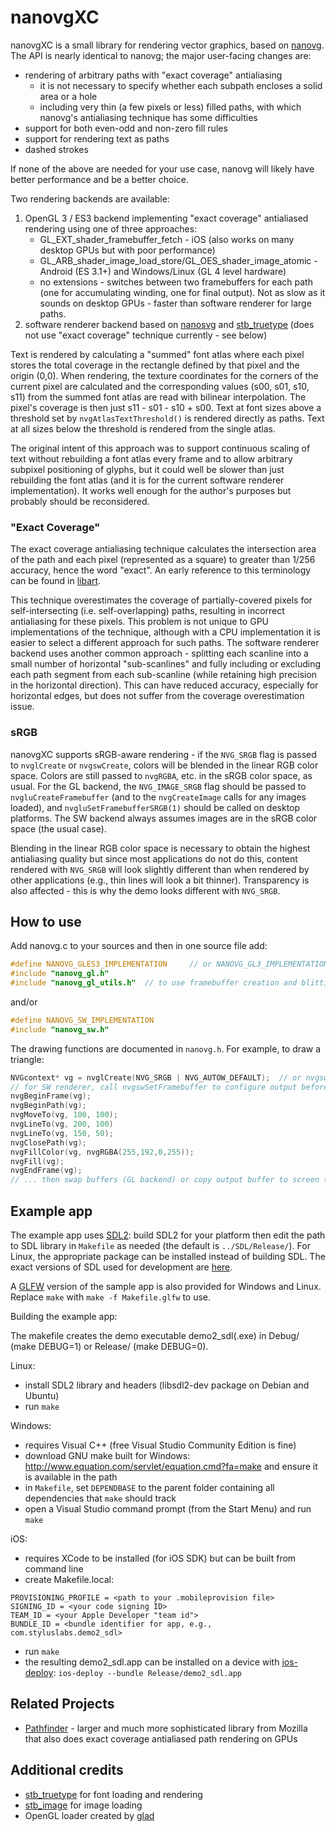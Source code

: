 # nanovgXC #

nanovgXC is a small library for rendering vector graphics, based on [nanovg](https://github.com/memononen/nanovg).  The API is nearly identical to nanovg; the major user-facing changes are:

* rendering of arbitrary paths with "exact coverage" antialiasing
  * it is not necessary to specify whether each subpath encloses a solid area or a hole
  * including very thin (a few pixels or less) filled paths, with which nanovg's antialiasing technique has some difficulties
* support for both even-odd and non-zero fill rules
* support for rendering text as paths
* dashed strokes

If none of the above are needed for your use case, nanovg will likely have better performance and be a better choice.

Two rendering backends are available:
1. OpenGL 3 / ES3 backend implementing "exact coverage" antialiased rendering using one of three approaches:
    * GL_EXT_shader_framebuffer_fetch - iOS (also works on many desktop GPUs but with poor performance)
    * GL_ARB_shader_image_load_store/GL_OES_shader_image_atomic - Android (ES 3.1+) and Windows/Linux (GL 4 level hardware)
    * no extensions - switches between two framebuffers for each path (one for accumulating winding, one for final output).  Not as slow as it sounds on desktop GPUs - faster than software renderer for large paths.
2. software renderer backend based on [nanosvg](https://github.com/memononen/nanosvg) and [stb_truetype](https://github.com/nothings/stb) (does not use "exact coverage" technique currently - see below)

Text is rendered by calculating a "summed" font atlas where each pixel stores the total coverage in the rectangle defined by that pixel and the origin (0,0).  When rendering, the texture coordinates for the corners of the current pixel are calculated and the corresponding values (s00, s01, s10, s11) from the summed font atlas are read with bilinear interpolation.  The pixel's coverage is then just s11 - s01 - s10 + s00.  Text at font sizes above a threshold set by `nvgAtlasTextThreshold()` is rendered directly as paths.  Text at all sizes below the threshold is rendered from the single atlas.

The original intent of this approach was to support continuous scaling of text without rebuilding a font atlas every frame and to allow arbitrary subpixel positioning of glyphs, but it could well be slower than just rebuilding the font atlas (and it is for the current software renderer implementation).  It works well enough for the author's purposes but probably should be reconsidered.


### "Exact Coverage" ###

The exact coverage antialiasing technique calculates the intersection area of the path and each pixel (represented as a square) to greater than 1/256 accuracy, hence the word "exact".  An early reference to this terminology can be found in [libart](https://people.gnome.org/~mathieu/libart/internals.html).

This technique overestimates the coverage of partially-covered pixels for self-intersecting (i.e. self-overlapping) paths, resulting in incorrect antialiasing for these pixels.  This problem is not unique to GPU implementations of the technique, although with a CPU implementation it is easier to select a different approach for such paths.  The software renderer backend uses another common approach - splitting each scanline into a small number of horizontal "sub-scanlines" and fully including or excluding each path segment from each sub-scanline (while retaining high precision in the horizontal direction).  This can have reduced accuracy, especially for horizontal edges, but does not suffer from the coverage overestimation issue.


### sRGB ###

nanovgXC supports sRGB-aware rendering - if the `NVG_SRGB` flag is passed to `nvglCreate` or `nvgswCreate`, colors will be blended in the linear RGB color space.  Colors are still passed to `nvgRGBA`, etc. in the sRGB color space, as usual.  For the GL backend, the `NVG_IMAGE_SRGB` flag should be passed to `nvgluCreateFramebuffer` (and to the `nvgCreateImage` calls for any images loaded), and `nvgluSetFramebufferSRGB(1)` should be called on desktop platforms.  The SW backend always assumes images are in the sRGB color space (the usual case).

Blending in the linear RGB color space is necessary to obtain the highest antialiasing quality but since most applications do not do this, content rendered with `NVG_SRGB` will look slightly different than when rendered by other applications (e.g., thin lines will look a bit thinner).  Transparency is also affected - this is why the demo looks different with `NVG_SRGB`.


## How to use ##

Add nanovg.c to your sources and then in one source file add:
```C
#define NANOVG_GLES3_IMPLEMENTATION 	// or NANOVG_GL3_IMPLEMENTATION
#include "nanovg_gl.h"
#include "nanovg_gl_utils.h"  // to use framebuffer creation and blitting functions
```
and/or
```C
#define NANOVG_SW_IMPLEMENTATION
#include "nanovg_sw.h"
```

The drawing functions are documented in `nanovg.h`.  For example, to draw a triangle:
``` C
NVGcontext* vg = nvglCreate(NVG_SRGB | NVG_AUTOW_DEFAULT);  // or nvgswCreate
// for SW renderer, call nvgswSetFramebuffer to configure output before nvgBeginFrame
nvgBeginFrame(vg);
nvgBeginPath(vg);
nvgMoveTo(vg, 100, 100);
nvgLineTo(vg, 200, 100)
nvgLineTo(vg, 150, 50);
nvgClosePath(vg);
nvgFillColor(vg, nvgRGBA(255,192,0,255));
nvgFill(vg);
nvgEndFrame(vg);
// ... then swap buffers (GL backend) or copy output buffer to screen (SW backend)
```

## Example app ##

The example app uses [SDL2](https://www.libsdl.org/): build SDL2 for your platform then edit the path to SDL library in `Makefile` as needed (the default is `../SDL/Release/`).  For Linux, the appropriate package can be installed instead of building SDL.  The exact versions of SDL used for development are [here](https://github.com/pbsurf/SDL).

A [GLFW](https://www.glfw.org/) version of the sample app is also provided for Windows and Linux.  Replace `make` with `make -f Makefile.glfw` to use.

Building the example app:

The makefile creates the demo executable demo2_sdl(.exe) in Debug/ (make DEBUG=1) or Release/ (make DEBUG=0).

Linux:
* install SDL2 library and headers (libsdl2-dev package on Debian and Ubuntu)
* run `make`

Windows:
* requires Visual C++ (free Visual Studio Community Edition is fine)
* download GNU make built for Windows: http://www.equation.com/servlet/equation.cmd?fa=make and ensure it is available in the path
* in `Makefile`, set `DEPENDBASE` to the parent folder containing all dependencies that `make` should track
* open a Visual Studio command prompt (from the Start Menu) and run `make`

iOS:
* requires XCode to be installed (for iOS SDK) but can be built from command line
* create Makefile.local:
```
PROVISIONING_PROFILE = <path to your .mobileprovision file>
SIGNING_ID = <your code signing ID>
TEAM_ID = <your Apple Developer "team id">
BUNDLE_ID = <bundle identifier for app, e.g., com.styluslabs.demo2_sdl>
```
* run `make`
* the resulting demo2_sdl.app can be installed on a device with [ios-deploy](https://github.com/ios-control/ios-deploy): `ios-deploy --bundle Release/demo2_sdl.app`


## Related Projects ##

* [Pathfinder](https://github.com/servo/pathfinder) - larger and much more sophisticated library from Mozilla that also does exact coverage antialiased path rendering on GPUs


## Additional credits ##

* [stb_truetype](https://github.com/nothings/stb) for font loading and rendering
* [stb_image](https://github.com/nothings/stb) for image loading
* OpenGL loader created by [glad](https://github.com/Dav1dde/glad)
